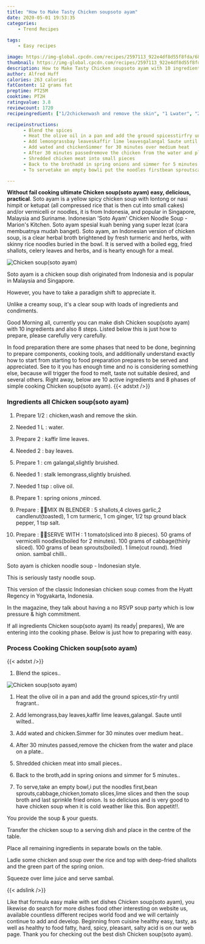 ```yaml
---
title: "How to Make Tasty Chicken soupsoto ayam"
date: 2020-05-01 19:53:35
categories:
    - Trend Recipes
    
tags:
    - Easy recipes

image: https://img-global.cpcdn.com/recipes/2597113_922e4df8d55f8fda/680x482cq70/chicken-soupsoto-ayam-recipe-main-photo.jpg
thumbnail: https://img-global.cpcdn.com/recipes/2597113_922e4df8d55f8fda/350x250cq70/chicken-soupsoto-ayam-recipe-main-photo.jpg
description: How to Make Tasty Chicken soupsoto ayam with 10 ingredients and 8 stages of easy cooking.
author: Alfred Huff
calories: 263 calories
fatContent: 12 grams fat
preptime: PT25M
cooktime: PT2H
ratingvalue: 3.8
reviewcount: 1720
recipeingredient: ["1/2chickenwash and remove the skin", "1 Lwater", "2kaffir lime leaves", "2bay leaves", "1cm galangalslightly bruished", "1stalk lemongrassslightly bruished", "1 tspolive oil", "1spring onions minced", "MIX IN BLENDER  5 shallots4 cloves garlic2 candlenuttoasted 1 cm turmeric 1 cm ginger 12 tsp ground black pepper 1 tsp salt", "SERVE WITH  1 tomatosliced into 8 pieces 50 grams of vermicelli noodlesboiled for 2 minutes 100 grams of cabbagethinly sliced 100 grams of bean sproutsboiled 1 limecut round fried onion sambal chilli"]

recipeinstructions: 
      - Blend the spices 
      - Heat the olive oil in a pan and add the ground spicesstirfry until fragrant 
      - Add lemongrassbay leaveskaffir lime leavesgalangal Saute until wilted 
      - Add wated and chickenSimmer for 30 minutes over medium heat 
      - After 30 minutes passedremove the chicken from the water and place on a plate 
      - Shredded chicken meat into small pieces 
      - Back to the brothadd in spring onions and simmer for 5 minutes 
      - To servetake an empty bowli put the noodles firstbean sproutscabbagechickentomato sliceslime slices and then the soup broth and last sprinkle fried onion Is so deliciuos and is very good to have chicken soup when it is cold weather like this Bon appetit

---
```




**Without fail cooking ultimate Chicken soup(soto ayam) easy, delicious, practical**. Soto ayam is a yellow spicy chicken soup with lontong or nasi himpit or ketupat (all compressed rice that is then cut into small cakes) and/or vermicelli or noodles, it is from Indonesia, and popular in Singapore, Malaysia and Suriname. Indonesian &#39;Soto Ayam&#39; Chicken Noodle Soup - Marion&#39;s Kitchen. Soto ayam spesial kuah bening yang super lezat (cara membuatnya mudah banget). Soto ayam, an Indonesian version of chicken soup, is a clear herbal broth brightened by fresh turmeric and herbs, with skinny rice noodles buried in the bowl. It is served with a boiled egg, fried shallots, celery leaves and herbs, and is hearty enough for a meal.


![Chicken soup(soto ayam)](https://img-global.cpcdn.com/recipes/2597113_922e4df8d55f8fda/680x482cq70/chicken-soupsoto-ayam-recipe-main-photo.jpg "Chicken soup(soto ayam)")



Soto ayam is a chicken soup dish originated from Indonesia and is popular in Malaysia and Singapore.

However, you have to take a paradigm shift to appreciate it.

Unlike a creamy soup, it&#39;s a clear soup with loads of ingredients and condiments.


Good Morning all, currently you can make dish Chicken soup(soto ayam) with 10 ingredients and also 8 steps. Listed below this is just how to prepare, please carefully very carefully.

In food preparation there are some phases that need to be done, beginning to prepare components, cooking tools, and additionally understand exactly how to start from starting to food preparation prepares to be served and appreciated. See to it you has enough time and no is considering something else, because will trigger the food to melt, taste not suitable desired, and several others. Right away, below are 10 active ingredients and 8 phases of simple cooking Chicken soup(soto ayam).
{{< adstxt />}}

### Ingredients all Chicken soup(soto ayam)


1. Prepare 1/2 : chicken,wash and remove the skin.

1. Needed 1 L : water.

1. Prepare 2 : kaffir lime leaves.

1. Needed 2 : bay leaves.

1. Prepare 1 : cm galangal,slightly bruished.

1. Needed 1 : stalk lemongrass,slightly bruished.

1. Needed 1 tsp : olive oil.

1. Prepare 1 : spring onions ,minced.

1. Prepare  : 🐓🐓MIX IN BLENDER : 5 shallots,4 cloves garlic,2 candlenut(toasted), 1 cm turmeric, 1 cm ginger, 1/2 tsp ground black pepper, 1 tsp salt.

1. Prepare  : 🐓🐓SERVE WITH : 1 tomato(sliced into 8 pieces). 50 grams of vermicelli noodles(boiled for 2 minutes). 100 grams of cabbage(thinly sliced). 100 grams of bean sprouts(boiled). 1 lime(cut round). fried onion. sambal chilli..


Soto ayam is chicken noodle soup - Indonesian style.

This is seriously tasty noodle soup.

This version of the classic Indonesian chicken soup comes from the Hyatt Regency in Yogyakarta, Indonesia.

In the magazine, they talk about having a no RSVP soup party which is low pressure &amp; high commitment.


If all ingredients Chicken soup(soto ayam) its ready| prepares}, We are entering into the cooking phase. Below is just how to preparing with easy.

### Process Cooking Chicken soup(soto ayam)

{{< adstxt />}}


1. Blend the spices..



![Chicken soup(soto ayam)](https://img-global.cpcdn.com/steps/2597113_b3f9e428a3d3fbee/160x128cq70/chicken-soupsoto-ayam-recipe-step-1-photo.jpg" "Chicken soup(soto ayam)")



1. Heat the olive oil in a pan and add the ground spices,stir-fry until fragrant..



1. Add lemongrass,bay leaves,kaffir lime leaves,galangal. Saute until wilted..



1. Add wated and chicken.Simmer for 30 minutes over medium heat..



1. After 30 minutes passed,remove the chicken from the water and place on a plate..



1. Shredded chicken meat into small pieces..



1. Back to the broth,add in spring onions and simmer for 5 minutes..



1. To serve,take an empty bowl,i put the noodles first,bean sprouts,cabbage,chicken,tomato slices,lime slices and then the soup broth and last sprinkle fried onion. Is so deliciuos and is very good to have chicken soup when it is cold weather like this. Bon appetit!!.




You provide the soup &amp; your guests.

Transfer the chicken soup to a serving dish and place in the centre of the table.

Place all remaining ingredients in separate bowls on the table.

Ladle some chicken and soup over the rice and top with deep-fried shallots and the green part of the spring onion.

Squeeze over lime juice and serve sambal.


{{< adslink />}}

Like that formula easy make with set dishes Chicken soup(soto ayam), you likewise do search for more dishes food other interesting on website us, available countless different recipes world food and we will certainly continue to add and develop. Beginning from cuisine healthy easy, tasty, as well as healthy to food fatty, hard, spicy, pleasant, salty acid is on our web page. Thank you for checking out the best dish Chicken soup(soto ayam).
